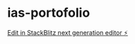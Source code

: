 # ias-portofolio

[Edit in StackBlitz next generation editor ⚡️](https://stackblitz.com/~/github.com/gelarsampurna12/ias-portofolio)